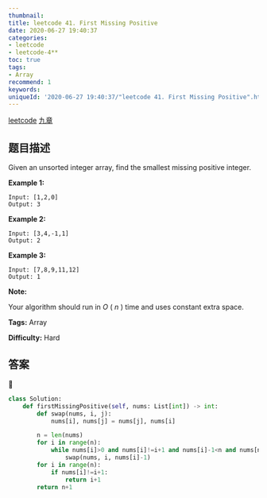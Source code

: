 ```yaml
---
thumbnail:
title: leetcode 41. First Missing Positive
date: 2020-06-27 19:40:37
categories:
- leetcode
- leetcode-4**
toc: true
tags:
- Array
recommend: 1
keywords:
uniqueId: '2020-06-27 19:40:37/"leetcode 41. First Missing Positive".html'
---
```


<a href="https://leetcode.com/problems/first-missing-positive/">leetcode</a>
<a href="https://www.jiuzhang.com/solution/first-missing-positive/">九章</a>
## 题目描述
Given an unsorted integer array, find the smallest missing positive integer.

**Example 1:**
        
    Input: [1,2,0]
    Output: 3


**Example 2:**
        
    Input: [3,4,-1,1]
    Output: 2


**Example 3:**
        
    Input: [7,8,9,11,12]
    Output: 1


**Note:**

Your algorithm should run in _O_ ( _n_ ) time and uses constant extra space.


**Tags:** Array

**Difficulty:** Hard

## 答案
<!--more-->
```python
class Solution:
    def firstMissingPositive(self, nums: List[int]) -> int:
        def swap(nums, i, j):
            nums[i], nums[j] = nums[j], nums[i]

        n = len(nums)
        for i in range(n):
            while nums[i]>0 and nums[i]!=i+1 and nums[i]-1<n and nums[nums[i]-1]!=nums[i]:
                swap(nums, i, nums[i]-1)
        for i in range(n):
            if nums[i]!=i+1:
                return i+1
        return n+1
```
